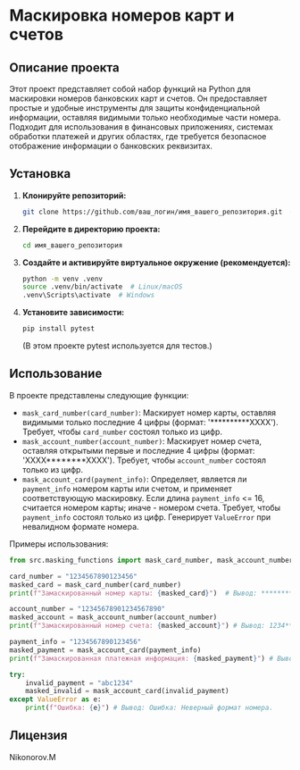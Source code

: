 # Маскировка номеров карт и счетов

## Описание проекта

Этот проект представляет собой набор функций на Python для маскировки номеров банковских карт и счетов.  Он предоставляет простые и удобные инструменты для защиты конфиденциальной информации, оставляя видимыми только необходимые части номера. Подходит для использования в финансовых приложениях, системах обработки платежей и других областях, где требуется безопасное отображение информации о банковских реквизитах.

## Установка

1.  **Клонируйте репозиторий:**

    ```bash
    git clone https://github.com/ваш_логин/имя_вашего_репозитория.git  # Замените на вашу ссылку
    ```

2.  **Перейдите в директорию проекта:**

    ```bash
    cd имя_вашего_репозитория
    ```

3.  **Создайте и активируйте виртуальное окружение (рекомендуется):**

    ```bash
    python -m venv .venv
    source .venv/bin/activate  # Linux/macOS
    .venv\Scripts\activate  # Windows
    ```

4.  **Установите зависимости:**

    ```bash
    pip install pytest
    ```
    (В этом проекте pytest используется для тестов.)

## Использование

В проекте представлены следующие функции:

*   `mask_card_number(card_number)`: Маскирует номер карты, оставляя видимыми только последние 4 цифры (формат: '**********XXXX').  Требует, чтобы `card_number` состоял только из цифр.
*   `mask_account_number(account_number)`: Маскирует номер счета, оставляя открытыми первые и последние 4 цифры (формат: 'XXXX********XXXX'). Требует, чтобы `account_number` состоял только из цифр.
*   `mask_account_card(payment_info)`: Определяет, является ли `payment_info` номером карты или счетом, и применяет соответствующую маскировку. Если длина `payment_info` <= 16, считается номером карты; иначе - номером счета.  Требует, чтобы `payment_info` состоял только из цифр.  Генерирует `ValueError` при невалидном формате номера.

Примеры использования:

```python
from src.masking_functions import mask_card_number, mask_account_number, mask_account_card

card_number = "1234567890123456"
masked_card = mask_card_number(card_number)
print(f"Замаскированный номер карты: {masked_card}")  # Вывод: ************3456

account_number = "12345678901234567890"
masked_account = mask_account_number(account_number)
print(f"Замаскированный номер счета: {masked_account}") # Вывод: 1234**********90

payment_info = "1234567890123456"
masked_payment = mask_account_card(payment_info)
print(f"Замаскированная платежная информация: {masked_payment}") # Вывод: ************3456

try:
    invalid_payment = "abc1234"
    masked_invalid = mask_account_card(invalid_payment)
except ValueError as e:
    print(f"Ошибка: {e}") # Вывод: Ошибка: Неверный формат номера.
```
## Лицензия
Nikonorov.M
